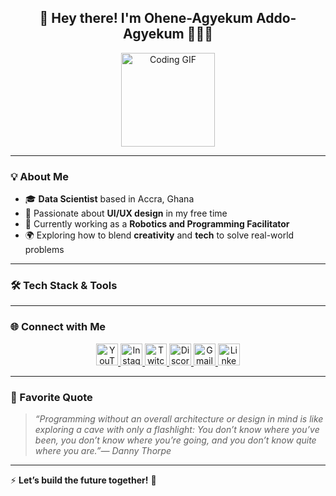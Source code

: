 <h2 align="center">🚀 Hey there! I'm Ohene-Agyekum Addo-Agyekum 👨🏾‍💻</h2>

<p align="center">
  <img src="https://media.giphy.com/media/v1.Y2lkPTc5MGI3NjExM21iZGpoanR0cjZhcHJnYXV6czZwaW93ZWxxbmZyajlzMzM4MXhnbCZlcD12MV9pbnRlcm5hbF9naWZfYnlfaWQmY3Q9Zw/AXorq76Tg3Vte/giphy.gif" height="150" alt="Coding GIF" />
</p>

---

### 💡 About Me
- 🎓 **Data Scientist** based in Accra, Ghana
- 🎨 Passionate about **UI/UX design** in my free time
- 🤖 Currently working as a **Robotics and Programming Facilitator**
- 🌍 Exploring how to blend **creativity** and **tech** to solve real-world problems

---

### 🛠️ Tech Stack & Tools

---

### 🌐 Connect with Me
<div align="center">
  <a href="https://www.youtube.com/your_channel">
    <img src="https://img.shields.io/badge/YouTube-FF0000?style=for-the-badge&logo=youtube&logoColor=white" height="35" alt="YouTube" />
  </a>
  <a href="https://www.instagram.com/the_ohene">
    <img src="https://img.shields.io/badge/Instagram-E4405F?style=for-the-badge&logo=instagram&logoColor=white" height="35" alt="Instagram" />
  </a>
  <a href="https://www.twitch.tv/the_ohene">
    <img src="https://img.shields.io/badge/Twitch-9146FF?style=for-the-badge&logo=twitch&logoColor=white" height="35" alt="Twitch" />
  </a>
  <a href="https://discord.gg/your_server">
    <img src="https://img.shields.io/badge/Discord-7289DA?style=for-the-badge&logo=discord&logoColor=white" height="35" alt="Discord" />
  </a>
  <a href="mailto:oheneaddo1895@gmail.com">
    <img src="https://img.shields.io/badge/Gmail-D14836?style=for-the-badge&logo=gmail&logoColor=white" height="35" alt="Gmail" />
  </a>
  <a href="https://www.linkedin.com/in/ohene-agyekum">
    <img src="https://img.shields.io/badge/LinkedIn-0077B5?style=for-the-badge&logo=linkedin&logoColor=white" height="35" alt="LinkedIn" />
  </a>
</div>

---

### 📜 Favorite Quote
> <i>“Programming without an overall architecture or design in mind is like exploring a cave with only a flashlight: You don’t know where you’ve been, you don’t know where you’re going, and you don’t know quite where you are.”— Danny Thorpe</i>

---

⚡ **Let’s build the future together!** 🌟
